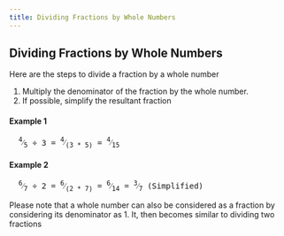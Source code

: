 ```yaml
---
title: Dividing Fractions by Whole Numbers
---
```

## Dividing Fractions by Whole Numbers

Here are the steps to divide a fraction by a whole number

1. Multiply the denominator of the fraction by the whole number. 
2. If possible, simplify the resultant fraction

#### Example 1

<pre>  <span class="fraction"><sup>4</sup>⁄<sub>5</sub></span> &divide; 3 = <span class="fraction"><sup>4</sup>⁄<sub>(3 * 5)</sub></span> = <span class="fraction"><sup>4</sup>⁄<sub>15</sub></span> </pre>

#### Example 2

<pre>  <span class="fraction"><sup>6</sup>⁄<sub>7</sub></span> &divide; 2 = <span class="fraction"><sup>6</sup>⁄<sub>(2 * 7)</sub></span> = <span class="fraction"><sup>6</sup>⁄<sub>14</sub></span> = <span class="fraction"><sup>3</sup>⁄<sub>7</sub></span> (Simplified) </pre>

Please note that a whole number can also be considered as a fraction by considering its denominator as 1. It, then becomes similar to dividing two fractions


